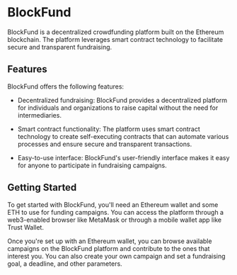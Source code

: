 # BlockFund

BlockFund is a decentralized crowdfunding platform built on the Ethereum blockchain. The platform leverages smart contract technology to facilitate secure and transparent fundraising.

## Features
BlockFund offers the following features:

- Decentralized fundraising: BlockFund provides a decentralized platform for individuals and organizations to raise capital without the need for intermediaries.

- Smart contract functionality: The platform uses smart contract technology to create self-executing contracts that can automate various processes and ensure secure and transparent transactions.

- Easy-to-use interface: BlockFund's user-friendly interface makes it easy for anyone to participate in fundraising campaigns.

## Getting Started
To get started with BlockFund, you'll need an Ethereum wallet and some ETH to use for funding campaigns. You can access the platform through a web3-enabled browser like MetaMask or through a mobile wallet app like Trust Wallet.

Once you're set up with an Ethereum wallet, you can browse available campaigns on the BlockFund platform and contribute to the ones that interest you. You can also create your own campaign and set a fundraising goal, a deadline, and other parameters.
